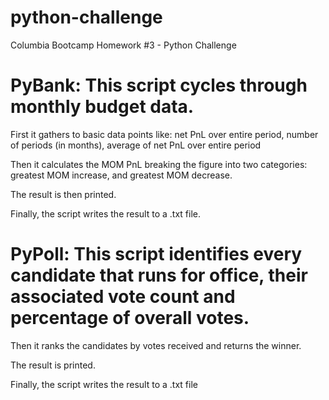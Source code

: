 # python-challenge
Columbia Bootcamp Homework #3 - Python Challenge

# PyBank: This script cycles through monthly budget data.

First it gathers to basic data points like: net PnL over entire period, number of periods (in months), average of net PnL over entire period

Then it calculates the MOM PnL breaking the figure into two categories: greatest MOM increase, and greatest MOM decrease.

The result is then printed.

Finally, the script writes the result to a .txt file.

# PyPoll: This script identifies every candidate that runs for office, their associated vote count and percentage of overall votes.

Then it ranks the candidates by votes received and returns the winner.

The result is printed.

Finally, the script writes the result to a .txt file
